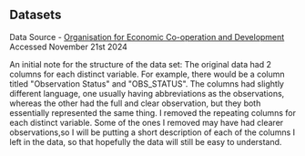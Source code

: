 ## Datasets

Data Source -
[Organisation for Economic Co-operation and Development](https://data-explorer.oecd.org/vis?fs[0]=Topic%2C1%7CEnvironment%20and%20climate%20change%23ENV%23%7CAir%20and%20climate%23ENV_AC%23&pg=0&fc=Topic&bp=true&snb=15&vw=tb&df[ds]=dsDisseminateFinalDMZ&df[id]=DSD_AEA%40DF_AEA&df[ag]=OECD.SDD.NAD.SEEA&df[vs]=1.1&dq=...T_CO2E%2BT...GHG%2BCO2%2BCO...&pd=2015%2C&to[TIME_PERIOD]=false)
Accessed November 21st 2024


An initial note for the structure of the data set: The original data had 2 columns for 
each distinct variable. For example, there would be a column titled "Observation Status" and
"OBS_STATUS". The columns had slightly different language, one usually having abbreviations as the 
observations, whereas the other had the full and clear observation, but they both essentially 
represented the same thing. I removed the repeating columns for each distinct variable.
Some of the ones I removed may have had clearer observations,so I will be putting a short 
description of each of the columns I left in the data, so that hopefully the data
will still be easy to understand.



